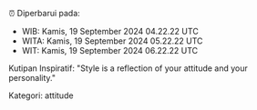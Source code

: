 ⏰ Diperbarui pada:
- WIB: Kamis, 19 September 2024 04.22.22 UTC
- WITA: Kamis, 19 September 2024 05.22.22 UTC
- WIT: Kamis, 19 September 2024 06.22.22 UTC

Kutipan Inspiratif:
"Style is a reflection of your attitude and your personality."


Kategori: attitude

